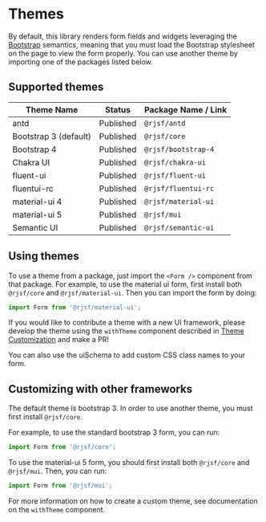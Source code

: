 # Themes

By default, this library renders form fields and widgets leveraging the [Bootstrap](http://getbootstrap.com/) semantics,
meaning that you must load the Bootstrap stylesheet on the page to view the form properly. You can use another theme by importing one of the packages listed below.

## Supported themes

| Theme Name            | Status    | Package Name / Link |
| --------------------- | --------- | ------------------- |
| antd                  | Published | `@rjsf/antd`        |
| Bootstrap 3 (default) | Published | `@rjsf/core`        |
| Bootstrap 4           | Published | `@rjsf/bootstrap-4` |
| Chakra UI             | Published | `@rjsf/chakra-ui`   |
| fluent-ui             | Published | `@rjsf/fluent-ui`   |
| fluentui-rc           | Published | `@rjsf/fluentui-rc` |
| material-ui 4         | Published | `@rjsf/material-ui` |
| material-ui 5         | Published | `@rjsf/mui`         |
| Semantic UI           | Published | `@rjsf/semantic-ui` |

## Using themes

To use a theme from a package, just import the `<Form />` component from that package. For example, to use the material ui form,
first install both `@rjsf/core` and `@rjsf/material-ui`. Then you can import the form by doing:

```ts
import Form from '@rjsf/material-ui';
```

If you would like to contribute a theme with a new UI framework, please develop the theme using the `withTheme` component described in [Theme Customization](../advanced-customization/custom-themes.md) and make a PR!

You can also use the uiSchema to add custom CSS class names to your form.

## Customizing with other frameworks

The default theme is bootstrap 3. In order to use another theme, you must first install `@rjsf/core`.

For example, to use the standard bootstrap 3 form, you can run:

```ts
import Form from '@rjsf/core';
```

To use the material-ui 5 form, you should first install both `@rjsf/core` and `@rjsf/mui`. Then, you can run:

```ts
import Form from '@rjsf/mui';
```

For more information on how to create a custom theme, see documentation on the `withTheme` component.
